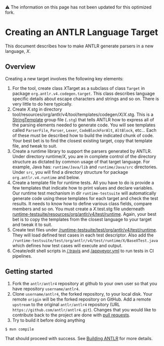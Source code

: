 :warning: The information on this page has not been updated for this optimized fork.

# Creating an ANTLR Language Target

This document describes how to make ANTLR generate parsers in a new language, *X*.

## Overview

Creating a new target involves the following key elements:

1. For the tool, create class *X*Target as a subclass of class `Target` in package `org.antlr.v4.codegen.target`. This class describes language specific details about escape characters and strings and so on. There is very little to do here typically.
1. Create *X*.stg in directory tool/resources/org/antlr/v4/tool/templates/codegen/*X*/*X*.stg. This is a [StringTemplate](http://www.stringtemplate.org/) group file (`.stg`) that tells ANTLR how to express all of the parsing elements needed to generate code.  You will see templates called `ParserFile`, `Parser`, `Lexer`, `CodeBlockForAlt`, `AltBlock`, etc... Each of these must be described how to build the indicated chunk of code. Your best bet is to find the closest existing target, copy that template file, and tweak to suit.
1. Create a runtime library to support the parsers generated by ANTLR. Under directory runtime/*X*, you are in complete control of the directory structure as dictated by common usage of that target language. For example, Java has: `runtime/Java/lib` and `runtime/Java/src` directories. Under `src`, you will find a directory structure for package `org.antlr.v4.runtime` and below.
1. Create a template file for runtime tests. All you have to do is provide a few templates that indicate how to print values and declare variables. Our runtime test mechanism in dir `runtime-testsuite` will automatically generate code using these templates for each target and check the test results.  It needs to know how to define various class fields, compare members and so on. You must create a *X*.test.stg file underneath [runtime-testsuite/resources/org/antlr/v4/test/runtime](https://github.com/antlr/antlr4/tree/master/runtime-testsuite/resources/org/antlr/v4/test/runtime). Again, your best bet is to copy the templates from the closest language to your target and tweak it to suit.
1. Create test files under [/runtime-testsuite/test/org/antlr/v4/test/runtime](https://github.com/antlr/antlr4/tree/master/runtime-testsuite/test/org/antlr/v4/test/runtime). They will load defined test cases in each test descriptor. Also add the `/runtime-testsuite/test/org/antlr/v4/test/runtime/X/BaseXTest.java` which defines how test cases will execute and output.
1. Create/edit shell scripts in [/.travis](https://github.com/antlr/antlr4/blob/master/.travis) and [/appveyor.yml](https://github.com/antlr/antlr4/blob/master/appveyor.yml) to run tests in CI pipelines.

## Getting started

1. Fork the `antlr/antlr4` repository at github to your own user so that you have repository `username/antlr4`.
2. Clone `username/antlr4`, the forked repository, to your local disk.  Your remote `origin` will be the forked repository on GitHub. Add a remote `upstream` to the original `antlr/antlr4` repository (URL `https://github.com/antlr/antlr4.git`). Changes that you would like to contribute back to the project are done with [pull requests](https://help.github.com/articles/using-pull-requests/).
3. Try to build it before doing anything
```bash
$ mvn compile
```
That should proceed with success. See [Building ANTLR](building-antlr.md) for more details.
